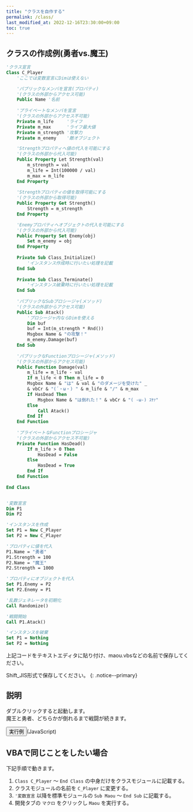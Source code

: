 ```yaml
---
title: "クラスを自作する"
permalink: /class/
last_modified_at: 2022-12-16T23:30:00+09:00
toc: true
---
```


## クラスの作成例(勇者vs.魔王)

```vb
'クラス宣言
Class C_Player
    'ここでは変数宣言にDimは使えない

    'パブリックなメンバを宣言(プロパティ)
    '(クラスの外部からアクセス可能)
    Public Name '名前
    
    'プライベートなメンバを宣言
    '(クラスの外部からアクセス不可能)
    Private m_life     'ライフ
    Private m_max      'ライフ最大値
    Private m_strength '攻撃力
    Private m_enemy    '敵オブジェクト

    'Strengthプロパティへ値の代入を可能にする
    '(クラスの外部から代入可能)
    Public Property Let Strength(val)
        m_strength = val
        m_life = Int(100000 / val)
        m_max = m_life
    End Property
    
    'Strengthプロパティの値を取得可能にする
    '(クラスの外部から取得可能)
    Public Property Get Strength()
        Strength = m_strength
    End Property

    'Enemyプロパティへオブジェクトの代入を可能にする
    '(クラスの外部から代入可能)
    Public Property Set Enemy(obj)
        Set m_enemy = obj
    End Property
    
    Private Sub Class_Initialize()
        'インスタンス作成時に行いたい処理を記載   
    End Sub
    
    Private Sub Class_Terminate()
        'インスタンス破棄時に行いたい処理を記載
    End Sub
    
    'パブリックなSubプロシージャ(メソッド)
    '(クラスの外部からアクセス可能)
    Public Sub Atack()
        'プロシージャ内ならDimを使える
        Dim buf
        buf = Int(m_strength * Rnd())
        Msgbox Name & "の攻撃！"
        m_enemy.Damage(buf)
    End Sub
    
    'パブリックなFunctionプロシージャ(メソッド)
    '(クラスの外部からアクセス可能)
    Public Function Damage(val)
        m_life = m_life - val
        If m_life < 0 Then m_life = 0
        Msgbox Name & "は" & val & "のダメージを受けた" _
        & vbCr & "(´・ω・) " & m_life & "/" & m_max
        If HasDead Then
            Msgbox Name & "は倒れた！" & vbCr & "( -ω-) ｽﾔｧ"
        Else
            Call Atack()
        End If
    End Function
    
    'プライベートなFunctionプロシージャ
    '(クラスの外部からアクセス不可能)
    Private Function HasDead()
        If m_life > 0 Then
            HasDead = False
        Else
            HasDead = True
        End If
    End Function
    
End Class


'変数宣言
Dim P1
Dim P2

'インスタンスを作成
Set P1 = New C_Player
Set P2 = New C_Player

'プロパティに値を代入
P1.Name = "勇者"
P1.Strength = 100
P2.Name = "魔王"
P2.Strength = 1000

'プロパティにオブジェクトを代入
Set P1.Enemy = P2
Set P2.Enemy = P1

'乱数ジェネレータを初期化
Call Randomize()

'戦闘開始
Call P1.Atack()

'インスタンスを破棄
Set P1 = Nothing
Set P2 = Nothing
```

上記コードをテキストエディタに貼り付け、maou.vbsなどの名前で保存してください。

Shift_JIS形式で保存してください。
{: .notice--primary}


## 説明

ダブルクリックすると起動します。  
魔王と勇者、どちらかが倒れるまで戦闘が続きます。

<button type="button" onclick="maou();">実行例</button>(JavaScript)

<script>
    // <!--

    class Player{
      constructor(name, strength){
        this.name = name;
        this.strength = strength;
        this.lifeMax = 100000/strength;
        this.life = this.lifeMax;
      }

      damage(val){
        this.life = this.life - val;
        if (this.life < 0) {
          this.life = 0;
        }
        alert(this.name + 'は' + val + 'のダメージを受けた\n(´・ω・) ' + this.life + '/' + this.lifeMax);
        if (this.life == 0) {
          alert(this.name + 'は倒れた！\n( -ω-) ｽﾔｧ');
        } else {
          this.atack();
        }
      }

      atack(){
        alert(this.name + 'の攻撃！')
        this.enemy.damage(Math.floor(Math.random() * this.strength));
      }

      get enemy(){
        return this._enemy;
      }

      set enemy(obj){
        this._enemy = obj;
      }
    }

    function maou() {
      
      let p1 = new Player ('勇者', 100);
      let p2 = new Player ('魔王', 1000);
      p1.enemy = p2;
      p2.enemy = p1;
      p1.atack();
    }

    // -->
</script>


## VBAで同じことをしたい場合

下記手順で動きます。
    
1. `Class C_Player` ～ `End Class` の中身だけをクラスモジュールに記載する。
2. クラスモジュールの名前を `C_Player` に変更する。
3. `'変数宣言` 以降を標準モジュールの `Sub Maou` ～ `End Sub` に記載する。
4. 開発タブの `マクロ` をクリックし `Maou` を実行する。

